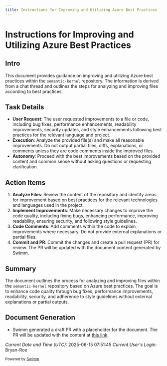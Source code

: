 ```yaml
---
title: Instructions for Improving and Utilizing Azure Best Practices
---
```

# Instructions for Improving and Utilizing Azure Best Practices

## Intro

This document provides guidance on improving and utilizing Azure best practices within the `semantic-kernel` repository. The information is derived from a chat thread and outlines the steps for analyzing and improving files according to best practices.

## Task Details

- **User Request**: The user requested improvements to a file or code, including bug fixes, performance enhancements, readability improvements, security updates, and style enhancements following best practices for the relevant language and project.
- **Execution**: Analyze the provided file(s) and make all reasonable improvements. Do not output partial files, diffs, explanations, or comments unless they are code comments inside the improved files.
- **Autonomy**: Proceed with the best improvements based on the provided content and common sense without asking questions or requesting clarification.

## Action Items

1. **Analyze Files**: Review the content of the repository and identify areas for improvement based on best practices for the relevant technologies and languages used in the project.
2. **Implement Improvements**: Make necessary changes to improve the code quality, including fixing bugs, enhancing performance, improving readability, ensuring security, and following style guidelines.
3. **Code Comments**: Add comments within the code to explain improvements where necessary. Do not provide external explanations or partial files.
4. **Commit and PR**: Commit the changes and create a pull request (PR) for review. The PR will be updated with the document content generated by Swimm.

## Summary

The document outlines the process for analyzing and improving files within the `semantic-kernel` repository based on Azure best practices. The goal is to enhance code quality through bug fixes, performance improvements, readability, security, and adherence to style guidelines without external explanations or partial outputs.

## Document Generation

- Swimm generated a draft PR with a placeholder for the document. The PR will be updated with the content at [this link](https://github.com/Bryan-Roe-ai/semantic-kernel/pull/740).

*Current Date and Time (UTC):* 2025-06-15 07:51:45 *Current User's Login:* Bryan-Roe

<SwmMeta version="3.0.0"><sup>Powered by [Swimm](https://app.swimm.io/)</sup></SwmMeta>
